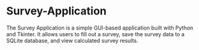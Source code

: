 # Survey-Application
The Survey Application is a simple GUI-based application built with Python and Tkinter. It allows users to fill out a survey, save the survey data to a SQLite database, and view calculated survey results.
